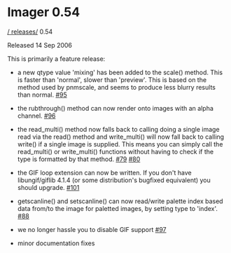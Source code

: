 # Imager 0.54

[ / ](..) [releases/](./) 0.54

Released 14 Sep 2006

This is primarily a feature release:

- a new qtype value 'mixing' has been added to the scale() method. This is faster than 'normal', slower than 'preview'. This is based on the method used by pnmscale, and seems to produce less blurry results than normal. [#95](https://github.com/tonycoz/imager/issues/95)

- the rubthrough() method can now render onto images with an alpha channel. [#96](https://github.com/tonycoz/imager/issues/96)

- the read_multi() method now falls back to calling doing a single image read via the read() method and write_multi() will now fall back to calling write() if a single image is supplied. This means you can simply call the read_multi() or write_multi() functions without having to check if the type is formatted by that method. [#79](https://github.com/tonycoz/imager/issues/79) [#80](https://github.com/tonycoz/imager/issues/80)

- the GIF loop extension can now be written. If you don't have libungif/giflib 4.1.4 (or some distribution's bugfixed equivalent) you should upgrade. [#101](https://github.com/tonycoz/imager/issues/101)

- getscanline() and setscanline() can now read/write palette index based data from/to the image for paletted images, by setting type to 'index'. [#88](https://github.com/tonycoz/imager/issues/88)

- we no longer hassle you to disable GIF support [#97](https://github.com/tonycoz/imager/issues/97)

- minor documentation fixes